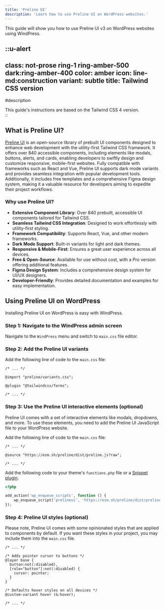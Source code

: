 ```yaml
---
title: 'Preline UI'
description: 'Learn how to use Preline UI on WordPress websites.'
---
```


This guide will show you how to use Preline UI v3 on WordPress websites using WindPress.

::u-alert
---
class: not-prose ring-1 ring-amber-500 dark:ring-amber-400
color: amber
icon: line-md:construction
variant: subtle
title: Tailwind CSS version
---
#description
<div class="leading-6">
This guide's instructions are based on the Tailwind CSS 4 version.
</div>
::

## What is Preline UI?

[Preline UI](https://preline.co/) is an open-source library of prebuilt UI components designed to enhance web development with the utility-first Tailwind CSS framework. It offers over 840 accessible components, including elements like modals, buttons, alerts, and cards, enabling developers to swiftly design and customize responsive, mobile-first websites. Fully compatible with frameworks such as React and Vue, Preline UI supports dark mode variants and provides seamless integration with popular development tools. Additionally, it includes free templates and a comprehensive Figma design system, making it a valuable resource for developers aiming to expedite their project workflows.

### Why use Preline UI?

- **Extensive Component Library**: Over 840 prebuilt, accessible UI components tailored for Tailwind CSS.
- **Seamless Tailwind CSS Integration**: Designed to work effortlessly with utility-first styling.
- **Framework Compatibility**: Supports React, Vue, and other modern frameworks.
- **Dark Mode Support**: Built-in variants for light and dark themes.
- **Responsive & Mobile-First**: Ensures a great user experience across all devices.
- **Free & Open-Source**: Available for use without cost, with a Pro version offering additional features.
- **Figma Design System**: Includes a comprehensive design system for UI/UX designers.
- **Developer-Friendly**: Provides detailed documentation and examples for easy implementation.

## Using Preline UI on WordPress

Installing Preline UI on WordPress is easy with WindPress.

### Step 1: Navigate to the WindPress admin screen

Navigate to the `WindPress` menu and switch to `main.css` file editor.

### Step 2: Add the Preline UI variants

Add the following line of code to the `main.css` file:

```postcss [main.css]
/* ... */

@import "preline/variants.css";

@plugin "@tailwindcss/forms";

/* ... */
```

### Step 3: Use the Preline UI interactive elements (optional)

Preline UI comes with a set of interactive elements like modals, dropdowns, and more. To use these elements, you need to add the Preline UI JavaScript file to your WordPress website.

Add the following line of code to the `main.css` file:

```postcss [main.css]
/* ... */

@source "https://esm.sh/preline/dist/preline.js?raw";

/* ... */
```

Add the following code to your theme's `functions.php` file or a [Snippet plugin](https://wordpress.org/plugins/search/Snippet/).

```php [functions.php]
<?php

add_action('wp_enqueue_scripts', function () {
    wp_enqueue_script('prelineui', 'https://esm.sh/preline/dist/preline.js?raw');
});
```

### Step 4: Preline UI styles (optional)

Please note, Preline UI comes with some opinionated styles that are applied to components by default. If you want these styles in your project, you may include them into the `main.css` file.

```postcss [main.css]
/* ... */

/* Adds pointer cursor to buttons */
@layer base {
  button:not(:disabled),
  [role="button"]:not(:disabled) {
    cursor: pointer;
  }
}

/* Defaults hover styles on all devices */
@custom-variant hover (&:hover);

/* ... */
```